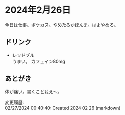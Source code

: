 # 2024年2月26日

今日は仕事。ボケカス。やめたろかほんま。はよやめろ。

## ドリンク

- レッドブル  
うまい。
カフェイン80mg

## あとがき

体が痛い。書くことねえ～。

変更履歴:  
02/27/2024 00:40:40: Created 2024 02 26 (markdown)  
